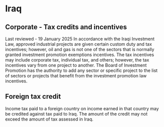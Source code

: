 # Iraq
## Corporate - Tax credits and incentives
Last reviewed - 19 January 2025
In accordance with the Iraqi Investment Law, approved industrial projects are given certain custom duty and tax incentives; however, oil and gas is not one of the sectors that is normally granted investment promotion exemptions incentives.
The tax incentives may include corporate tax, individual tax, and others; however, the tax incentives vary from one project to another.
The Board of Investment Promotion has the authority to add any sector or specific project to the list of sectors or projects that benefit from the investment promotion law incentives.
## Foreign tax credit
Income tax paid to a foreign country on income earned in that country may be credited against tax paid to Iraq. The amount of the credit may not exceed the amount of tax assessed in Iraq.
